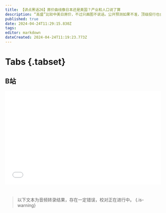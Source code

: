 ```yaml
---
title: 【讲点黑话26】房价曲线像日本还是美国？产业和人口说了算
description: “高盛”比较中美日房价，不过只画图不说话。公开预测如果不准，顶级投行也会被打脸，而以史为鉴却不会错。 历史上，美日都憋出过房价泡沫，并且也都吹破过。但日本房价一撅不振，花了17年才触底，而美国只用了三四年，房价就走出了低谷，再创新高。 差异原因在于，美国有新产业，有人口增长，日本都没有。其实，那些吸引不了新产业和人口的美国地方，房价不比日本强多少。 中国产业创新能力像美国，人口趋势却像日本。所以，也许能保住部分都市圈，但不能奢望“一个也不少”。
published: true
date: 2024-04-24T11:29:15.830Z
tags: 
editor: markdown
dateCreated: 2024-04-24T11:19:23.773Z
---
```


# Tabs {.tabset}

## B站

<div style="position: relative; padding: 30% 45%;">
<iframe style="position: absolute; width: 100%; height: 100%; left: 0; top: 0;" src="//player.bilibili.com/player.html?&bvid=BV1HH4y1A7WJ&page=1&as_wide=1&high_quality=1&danmaku=1&autoplay=0" scrolling="no" border="0" frameborder="no" framespacing="0" allowfullscreen="true"></iframe>
</div>


#

> 以下文本为音频转录结果，存在一定错误，校对正在进行中。
{.is-warning}

